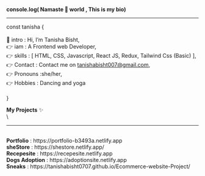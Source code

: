 <b>console.log( Namaste 🙏 world , This is my bio)</b>
<hr>

const tanisha { </br>
</br>
 👋 intro :  Hi, I’m Tanisha Bisht, </br>
 👉 iam   : A Frontend web Developer,</br>
 👉 skills : [ HTML, CSS, Javascript, React JS, Redux, Tailwind Css (Basic) ],</br>
 👉 Contact : Contact me on tanishabisht007@gmail.com,</br>
 👉 Pronouns :she/her,</br>
 👉 Hobbies : Dancing and yoga</br>
 </br>
  }

 <b>My Projects</b> ✨ </br>\
 <hr>
  </br>
 <b>Portfolio</b> : https://portfolio-b3493a.netlify.app</br>
 <b>sheStore</b> : https://shestore.netlify.app/ </br>
 <b>Recepesite</b> : https://recepesite.netlify.app </br>
 <b>Dogs Adoption</b> : https://adoptionsite.netlify.app </br>
 <b>Sneaks</b> :  https://tanishabisht0707.github.io/Ecommerce-website-Project/</br>
 
 
  
